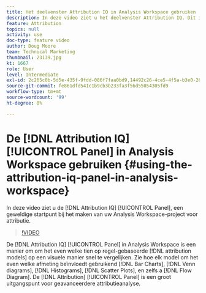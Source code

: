 ```yaml
---
title: Het deelvenster Attribution IQ in Analysis Workspace gebruiken
description: In deze video ziet u het deelvenster Attribution IQ. Dit is een fantastische beginplaats voor het maken van een Analysis Workspace-project voor toewijzing.
feature: Attribution
topics: null
activity: use
doc-type: feature video
author: Doug Moore
team: Technical Marketing
thumbnail: 23139.jpg
kt: 1667
role: User
level: Intermediate
exl-id: 2c265c0b-5d5e-435f-9fdd-086f7faa0bd9,14492c26-4ce5-4f5a-b3e0-2605f59cfca9,14492c26-4ce5-4f5a-b3e0-2605f59cfca9,2c265c0b-5d5e-435f-9fdd-086f7faa0bd9
source-git-commit: fe861dfd541c1b9cb3b233fa3f56d55054305fd9
workflow-type: tm+mt
source-wordcount: '99'
ht-degree: 0%

---
```


# De [!DNL Attribution IQ] [!UICONTROL Panel] in Analysis Workspace gebruiken {#using-the-attribution-iq-panel-in-analysis-workspace}

In deze video ziet u de [!DNL Attribution IQ] [!UICONTROL Panel], een geweldige startpunt bij het maken van uw Analysis Workspace-project voor attributie.

>[!VIDEO](https://video.tv.adobe.com/v/23139/?quality=12)

De [!DNL Attribution IQ] [!UICONTROL Panel] in Analysis Workspace is een manier om om het even welke tien op regel-gebaseerde [!DNL attribution models] op een visuele manier snel te vergelijken. Zie hoe elk model om het even welke afmeting beïnvloedt gebruikend [!DNL Bar Charts], [!DNL Venn diagrams], [!DNL Histograms], [!DNL Scatter Plots], en zelfs a [!DNL Flow Diagram]. De [!DNL Attribution] [!UICONTROL Panel] is een groot uitgangspunt voor geavanceerdere attributieanalyse.
